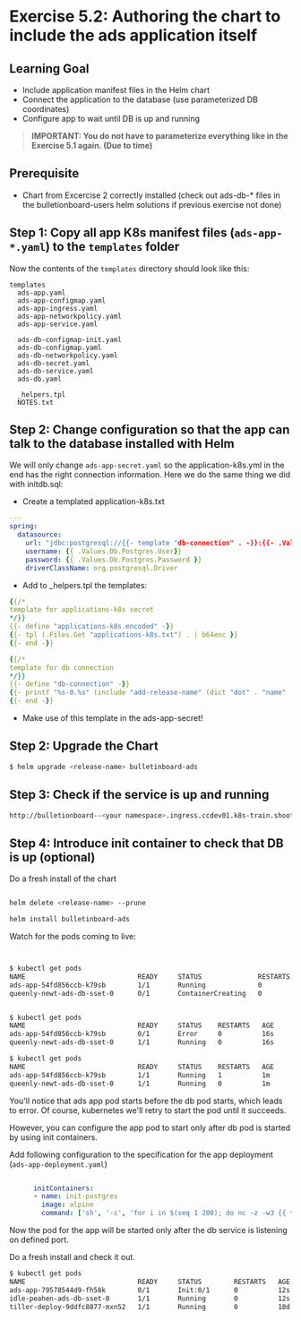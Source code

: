Exercise 5.2: Authoring the chart to include the ads application itself
====================================================

## Learning Goal
- Include application manifest files in the Helm chart
- Connect the application to the database (use parameterized DB coordinates)
- Configure app to wait until DB is up and running

> **IMPORTANT: You do not have to parameterize everything like in the Exercise 5.1 again. (Due to time)**

## Prerequisite

- Chart from Excercise 2 correctly installed (check out ads-db-* files in the bulletionboard-users helm solutions if previous exercise not done)

## Step 1: Copy all app K8s manifest files (`ads-app-*.yaml`) to the `templates` folder


Now the contents of the `templates` directory should look like this:
```
templates
  ads-app.yaml
  ads-app-configmap.yaml
  ads-app-ingress.yaml
  ads-app-networkpolicy.yaml
  ads-app-service.yaml

  ads-db-configmap-init.yaml 
  ads-db-configmap.yaml      
  ads-db-networkpolicy.yaml  
  ads-db-secret.yaml         
  ads-db-service.yaml
  ads-db.yaml
  
  _helpers.tpl
  NOTES.txt
``` 

## Step 2: Change configuration so that the app can talk to the database installed with Helm

We will only change `ads-app-secret.yaml` so the application-k8s.yml in the end has the right connection information. Here we do the same thing we did with initdb.sql: 

- Create a templated application-k8s.txt

```yaml
---
spring:
  datasource:
    url: "jdbc:postgresql://{{- template "db-connection" . -}}:{{- .Values.Db.Postgres.Port -}}/{{- .Values.Db.Postgres.Database -}}"
    username: {{ .Values.Db.Postgres.User}}
    password: {{ .Values.Db.Postgres.Password }}
    driverClassName: org.postgresql.Driver
```

- Add to _helpers.tpl the templates:

```yaml
{{/*
template for applications-k8s secret
*/}}
{{- define "applications-k8s.encoded" -}}
{{- tpl (.Files.Get "applications-k8s.txt") . | b64enc }}
{{- end -}}

{{/*
template for db connection
*/}}
{{- define "db-connection" -}}
{{- printf "%s-0.%s" (include "add-release-name" (dict "dot" . "name" .Values.Db.StatefulsetName)) (include "add-release-name" (dict "dot" . "name" .Values.Db.ServiceName)) -}}
{{- end -}}
```

- Make use of this template in the ads-app-secret!

## Step 2: Upgrade the Chart

```bash
$ helm upgrade <release-name> bulletinboard-ads 
```


## Step 3: Check if the service is up and running

```bash
http://bulletionboard--<your namespace>.ingress.ccdev01.k8s-train.shoot.canary.k8s-hana.ondemand.com/ads/api/v1/ads
```


## Step 4: Introduce init container to check that DB is up (optional)

Do a fresh install of the chart

```bash

helm delete <release-name> --prune

helm install bulletinboard-ads

```

Watch for the pods coming to live:

```bash


$ kubectl get pods
NAME                            READY     STATUS              RESTARTS   AGE
ads-app-54fd856ccb-k79sb        1/1       Running             0          12s
queenly-newt-ads-db-sset-0      0/1       ContainerCreating   0          12s


$ kubectl get pods
NAME                            READY     STATUS    RESTARTS   AGE
ads-app-54fd856ccb-k79sb        0/1       Error     0          16s
queenly-newt-ads-db-sset-0      1/1       Running   0          16s

$ kubectl get pods
NAME                            READY     STATUS    RESTARTS   AGE
ads-app-54fd856ccb-k79sb        1/1       Running   1          1m
queenly-newt-ads-db-sset-0      1/1       Running   0          1m

```

You'll notice that ads app pod starts before the db pod starts, which leads to error. Of course, kubernetes we'll retry to start the pod until it succeeds.


However, you can configure the app pod to start only after db pod is started by using init containers.

Add following configuration to the specification for the app deployment (`ads-app-deployment.yaml`)

```yaml

      initContainers:
      - name: init-postgres
        image: alpine
        command: ['sh', '-c', 'for i in $(seq 1 200); do nc -z -w3 {{ template "db-connection" . }} {{ .Values.Db.Postgres.Port }} && exit 0 || sleep 3; done; exit 1']


```

Now the pod for the app will be started only after the db service is listening on defined port.

Do a fresh install and check it out.


```bash
$ kubectl get pods
NAME                            READY     STATUS        RESTARTS   AGE
ads-app-79578544d9-fh58k        0/1       Init:0/1      0          12s
idle-peahen-ads-db-sset-0       1/1       Running       0          12s
tiller-deploy-9ddfc8877-mxn52   1/1       Running       0          18d
```
